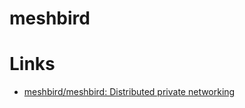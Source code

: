 # meshbird

# Links

* [meshbird/meshbird: Distributed private networking](https://github.com/meshbird/meshbird)




